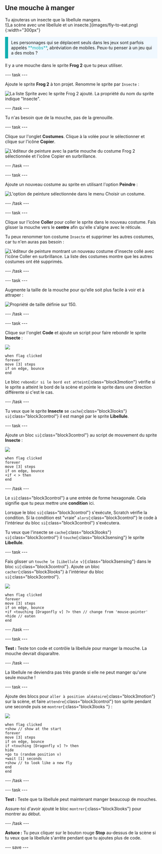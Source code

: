 ## Une mouche à manger

<div style="display: flex; flex-wrap: wrap">
<div style="flex-basis: 200px; flex-grow: 1; margin-right: 15px;">
Tu ajouteras un insecte que la libellule mangera. 
</div>
<div>
![La scène avec une libellule et un insecte.](images/fly-to-eat.png){:width="300px"}
</div>
</div>

<p style="border-left: solid; border-width:10px; border-color: #0faeb0; background-color: aliceblue; padding: 10px;">
Les personnages qui se déplacent seuls dans les jeux sont parfois appelés <span style="color: #0faeb0">**mobs**</span>, abréviation de mobiles. Peux-tu penser à un jeu qui a des mobs ?</p>

Il y a une mouche dans le sprite **Frog 2** que tu peux utiliser.

--- task ---

Ajoute le sprite **Frog 2** à ton projet. Renomme le sprite par `Insecte` :

![La liste Sprite avec le sprite Frog 2 ajouté. La propriété du nom du sprite indique "Insecte".](images/fly-sprite.png)


--- /task ---

Tu n'as besoin que de la mouche, pas de la grenouille.

--- task ---

Clique sur l'onglet **Costumes**. Clique à la volée pour le sélectionner et clique sur l'icône **Copier**.

![L'éditeur de peinture avec la partie mouche du costume Frog 2 sélectionnée et l'icône Copier en surbrillance.](images/copy-fly.png)

--- /task ---

--- task ---

Ajoute un nouveau costume au sprite en utilisant l'option **Peindre** :

![L'option de peinture sélectionnée dans le menu Choisir un costume.](images/paint-sprite.png)

--- /task ---

--- task ---

Clique sur l'icône **Coller** pour coller le sprite dans le nouveau costume. Fais glisser la mouche vers le **centre** afin qu'elle s'aligne avec le réticule.

Tu peux renommer ton costume `Insecte` et supprimer les autres costumes, car tu n'en auras pas besoin :

![L'éditeur de peinture montrant un nouveau costume d'insecte collé avec l'icône Coller en surbrillance. La liste des costumes montre que les autres costumes ont été supprimés.](images/fly-costume.png)

--- /task ---

--- task ---

Augmente la taille de la mouche pour qu'elle soit plus facile à voir et à attraper :

![Propriété de taille définie sur 150.](images/fly-size.png)

--- /task ---

--- task ---

Clique sur l'onglet **Code** et ajoute un script pour faire rebondir le sprite **Insecte** :

![](images/fly-icon.png)

```blocks3
when flag clicked
forever
move [3] steps
if on edge, bounce
end
```

Le bloc `rebondir si le bord est atteint`{:class="block3motion"} vérifie si le sprite a atteint le bord de la scène et pointe le sprite dans une direction différente si c'est le cas.

--- /task ---

Tu veux que le sprite **Insecte** se `cache`{:class="block3looks"} `si`{:class="block3control"} il est mangé par le sprite **Libellule**.

--- task ---

Ajoute un bloc `si`{:class="block3control"} au script de mouvement du sprite **Insecte** :

![](images/fly-icon.png)

```blocks3
when flag clicked
forever
move [3] steps
if on edge, bounce
+if < > then 
end
```
--- /task ---

Le `si`{:class="block3control"} a une entrée de forme hexagonale. Cela signifie que tu peux mettre une **condition** ici.

Lorsque le bloc `si`{:class="block3control"} s'exécute, Scratch vérifie la condition. Si la condition est "vraie" `alors`{:class="block3control"} le code à l'intérieur du bloc `si`{:class="block3control"} s'exécutera.

Tu veux que l'insecte se `cache`{:class="block3looks"} `si`{:class="block3control"} il `touche`{:class="block3sensing"} le sprite **Libellule**.

--- task ---

Fais glisser un `touche le [Libellule v]`{:class="block3sensing"} dans le bloc `si`{:class="block3control"}. Ajoute un bloc `cacher`{:class="block3looks"} à l'intérieur du bloc `si`{:class="block3control"}.

![](images/fly-icon.png)

```blocks3
when flag clicked
forever
move [3] steps
if on edge, bounce
+if <touching [Dragonfly v] ?> then // change from 'mouse-pointer'
+hide // eaten
end
```

--- /task ---

--- task ---

**Test :** Teste ton code et contrôle la libellule pour manger la mouche. La mouche devrait disparaître.

--- /task ---

La libellule ne deviendra pas très grande si elle ne peut manger qu'une seule mouche !

--- task ---

Ajoute des blocs pour `aller à position aléatoire`{:class="block3motion"} sur la scène, et faire `attendre`{:class="block3control"} ton sprite pendant une seconde puis se `montrer`{:class="block3looks "} :

![](images/fly-icon.png)

```blocks3
when flag clicked
+show // show at the start
forever
move [3] steps
if on edge, bounce
if <touching [Dragonfly v] ?> then
hide
+go to (random position v)
+wait [1] seconds
+show // to look like a new fly
end
end
```

--- /task ---

--- task ---

**Test :** Teste que ta libellule peut maintenant manger beaucoup de mouches.

Assure-toi d'avoir ajouté le bloc `montrer`{:class="block3looks"} pour montrer au début.

--- /task ---

**Astuce :** Tu peux cliquer sur le bouton rouge **Stop** au-dessus de la scène si tu veux que la libellule s'arrête pendant que tu ajoutes plus de code.

--- save ---
